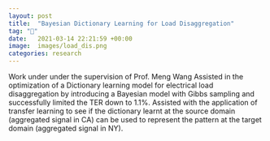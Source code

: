 ```yaml
---
layout: post
title:  "Bayesian Dictionary Learning for Load Disaggregation"
tag: "🤖"
date:   2021-03-14 22:21:59 +00:00
image:  images/load_dis.png
categories: research
---
```

Work under under the supervision of Prof. Meng Wang
Assisted in the optimization of a Dictionary learning model for electrical load disaggregation by introducing a Bayesian model with Gibbs sampling and successfully limited the TER down to 1.1%.
Assisted with the application of transfer learning to see if the dictionary learnt at the source domain (aggregated signal in CA) can be used to represent the pattern at the target domain (aggregated signal in NY).